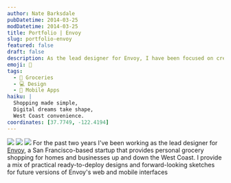 ```yaml
---
author: Nate Barksdale
pubDatetime: 2014-03-25
modDatetime: 2014-03-25
title: Portfolio | Envoy
slug: portfolio-envoy
featured: false
draft: false
description: As the lead designer for Envoy, I have been focused on creating innovative and practical designs for our users. My work includes both ready-to-deploy designs and visionary concepts for future web and mobile interfaces. Based on the context provided, the relevant geolocation coordinates for San Francisco, where Envoy is based, would be approximately 37.7749° N, 122.4194° W.
emoji: 🛒
tags:
  - 🍏 Groceries
  - 💻 Design
  - 📱 Mobile Apps
haiku: |
  Shopping made simple,  
  Digital dreams take shape,  
  West Coast convenience.
coordinates: [37.7749, -122.4194]
---
```


![](https://www.natebarksdale.com/wp-content/uploads/2014/03/portfolio-envoy-website.jpg) ![](https://www.natebarksdale.com/wp-content/uploads/2014/03/portfolio-envoy-phones.jpg) ![](https://www.natebarksdale.com/wp-content/uploads/2014/03/portfolio-envoy-card.jpg) For the past two years I've been working as the lead designer for [Envoy](http://helloenvoy.com), a San Francisco-based startup that provides personal grocery shopping for homes and businesses up and down the West Coast. I provide a mix of practical ready-to-deploy designs and forward-looking sketches for future versions of Envoy's web and mobile interfaces
